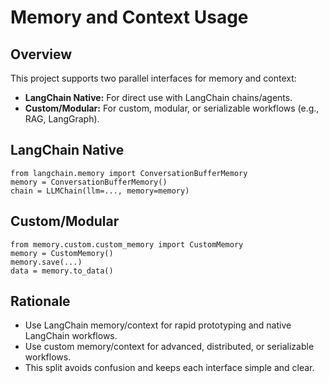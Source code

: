# Memory and Context Usage

## Overview
This project supports two parallel interfaces for memory and context:

- **LangChain Native:** For direct use with LangChain chains/agents.
- **Custom/Modular:** For custom, modular, or serializable workflows (e.g., RAG, LangGraph).

## LangChain Native

```
from langchain.memory import ConversationBufferMemory
memory = ConversationBufferMemory()
chain = LLMChain(llm=..., memory=memory)
```

## Custom/Modular

```
from memory.custom.custom_memory import CustomMemory
memory = CustomMemory()
memory.save(...)
data = memory.to_data()
```

## Rationale
- Use LangChain memory/context for rapid prototyping and native LangChain workflows.
- Use custom memory/context for advanced, distributed, or serializable workflows.
- This split avoids confusion and keeps each interface simple and clear. 